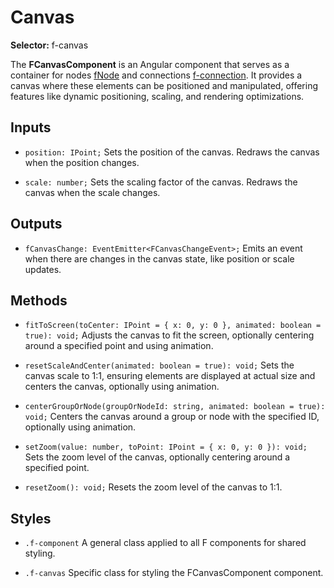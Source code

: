 ﻿# Canvas

**Selector:** f-canvas

The **FCanvasComponent** is an Angular component that serves as a container for nodes [fNode](f-node-directive) and connections [f-connection](f-connection-component). It provides a canvas where these elements can be positioned and manipulated, offering features like dynamic positioning, scaling, and rendering optimizations.

## Inputs

- `position: IPoint;` Sets the position of the canvas. Redraws the canvas when the position changes.

- `scale: number;` Sets the scaling factor of the canvas. Redraws the canvas when the scale changes.

## Outputs

- `fCanvasChange: EventEmitter<FCanvasChangeEvent>;` Emits an event when there are changes in the canvas state, like position or scale updates.

## Methods

- `fitToScreen(toCenter: IPoint = { x: 0, y: 0 }, animated: boolean = true): void;` Adjusts the canvas to fit the screen, optionally centering around a specified point and using animation.

- `resetScaleAndCenter(animated: boolean = true): void;` Sets the canvas scale to 1:1, ensuring elements are displayed at actual size and centers the canvas, optionally using animation.

- `centerGroupOrNode(groupOrNodeId: string, animated: boolean = true): void;` Centers the canvas around a group or node with the specified ID, optionally using animation.

- `setZoom(value: number, toPoint: IPoint = { x: 0, y: 0 }): void;` Sets the zoom level of the canvas, optionally centering around a specified point.

- `resetZoom(): void;` Resets the zoom level of the canvas to 1:1.

## Styles

- `.f-component` A general class applied to all F components for shared styling.

- `.f-canvas` Specific class for styling the FCanvasComponent component.


